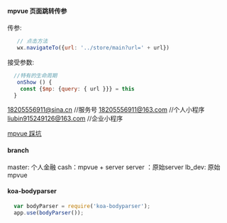 #### mpvue 页面跳转传参
传参:
```js
   // 点击方法
   wx.navigateTo({url: '../store/main?url=' + url})
```
接受参数:
```js
  //特有的生命周期
   onShow () {
    const {$mp: {query: { url }}} = this
  }
```
18205556911@sina.cn //服务号
18205556911@163.com //个人小程序
liubin915249126@163.com //企业小程序

[mpvue 踩坑](http://www.bslxx.com/m/view.php?aid=1824)

#### branch 
master: 个人金融
cash：mpvue + server
server ：原始server
lb_dev: 原始mpvue

#### koa-bodyparser
```js
  var bodyParser = require('koa-bodyparser');
  app.use(bodyParser());
```
#### 